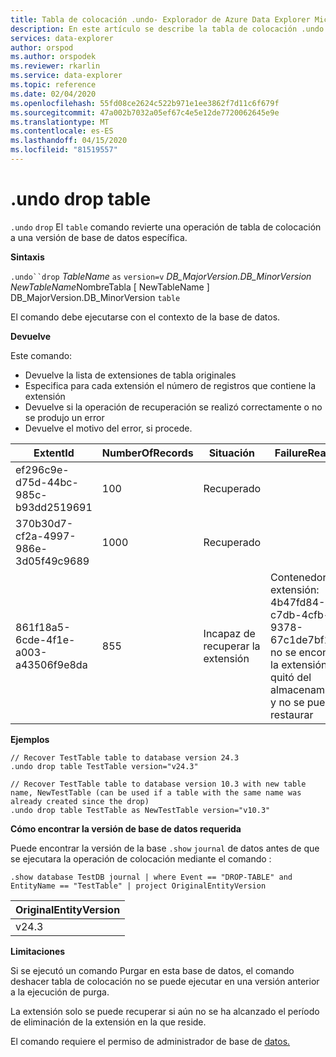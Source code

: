```yaml
---
title: Tabla de colocación .undo- Explorador de Azure Data Explorer Microsoft Docs
description: En este artículo se describe la tabla de colocación .undo en el Explorador de datos de Azure.
services: data-explorer
author: orspod
ms.author: orspodek
ms.reviewer: rkarlin
ms.service: data-explorer
ms.topic: reference
ms.date: 02/04/2020
ms.openlocfilehash: 55fd08ce2624c522b971e1ee3862f7d11c6f679f
ms.sourcegitcommit: 47a002b7032a05ef67c4e5e12de7720062645e9e
ms.translationtype: MT
ms.contentlocale: es-ES
ms.lasthandoff: 04/15/2020
ms.locfileid: "81519557"
---
```

# <a name="undo-drop-table"></a>.undo drop table

`.undo` `drop` El `table` comando revierte una operación de tabla de colocación a una versión de base de datos específica.

**Sintaxis**

`.undo``drop` *TableName* `as` `version=v` *DB_MajorVersion.DB_MinorVersion* *NewTableName*NombreTabla [ NewTableName ] DB_MajorVersion.DB_MinorVersion `table`

El comando debe ejecutarse con el contexto de la base de datos.

**Devuelve**

Este comando:
* Devuelve la lista de extensiones de tabla originales
* Especifica para cada extensión el número de registros que contiene la extensión
* Devuelve si la operación de recuperación se realizó correctamente o no se produjo un error
* Devuelve el motivo del error, si procede.

| ExtentId                             | NumberOfRecords | Situación                   | FailureReason                                                                                                                  |
|--------------------------------------|-----------------|--------------------------|--------------------------------------------------------------------------------------------------------------------------------|
| ef296c9e-d75d-44bc-985c-b93dd2519691 | 100             | Recuperado                |
| 370b30d7-cf2a-4997-986e-3d05f49c9689 | 1000            | Recuperado                |
| 861f18a5-6cde-4f1e-a003-a43506f9e8da | 855             | Incapaz de recuperar la extensión | Contenedor de extensión: 4b47fd84-c7db-4cfb-9378-67c1de7bf154 no se encontró, la extensión se quitó del almacenamiento y no se puede restaurar |

**Ejemplos**

```
// Recover TestTable table to database version 24.3
.undo drop table TestTable version="v24.3"
```

```
// Recover TestTable table to database version 10.3 with new table name, NewTestTable (can be used if a table with the same name was already created since the drop)  
.undo drop table TestTable as NewTestTable version="v10.3"
```

**Cómo encontrar la versión de base de datos requerida**

Puede encontrar la versión de la base `.show` `journal` de datos antes de que se ejecutara la operación de colocación mediante el comando :

```
.show database TestDB journal | where Event == "DROP-TABLE" and EntityName == "TestTable" | project OriginalEntityVersion 
```

| OriginalEntityVersion |
|-----------------------|
| v24.3                 |

**Limitaciones**

Si se ejecutó un comando Purgar en esta base de datos, el comando deshacer tabla de colocación no se puede ejecutar en una versión anterior a la ejecución de purga.

La extensión solo se puede recuperar si aún no se ha alcanzado el período de eliminación de la extensión en la que reside.

El comando requiere el permiso de administrador de base de [datos.](../management/access-control/role-based-authorization.md)
